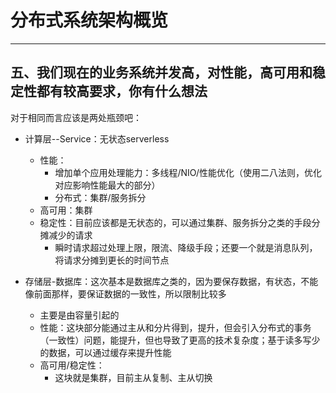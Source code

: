 # 分布式系统架构概览
***
## 五、我们现在的业务系统并发高，对性能，高可用和稳定性都有较高要求，你有什么想法
对于相同而言应该是两处瓶颈吧：

- 计算层--Service：无状态serverless
    - 性能：
        - 增加单个应用处理能力：多线程/NIO/性能优化（使用二八法则，优化对应影响性能最大的部分）
        - 分布式：集群/服务拆分
    - 高可用：集群
    - 稳定性：目前应该都是无状态的，可以通过集群、服务拆分之类的手段分摊减少的请求
        - 瞬时请求超过处理上限，限流、降级手段；还要一个就是消息队列，将请求分摊到更长的时间节点

- 存储层-数据库：这次基本是数据库之类的，因为要保存数据，有状态，不能像前面那样，要保证数据的一致性，所以限制比较多
    - 主要是由容量引起的
    - 性能：这块部分能通过主从和分片得到，提升，但会引入分布式的事务（一致性）问题，能提升，但也导致了更高的技术复杂度；基于读多写少的数据，可以通过缓存来提升性能
    - 高可用/稳定性：
        - 这块就是集群，目前主从复制、主从切换
